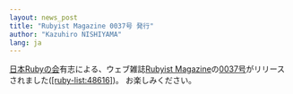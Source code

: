 ```yaml
---
layout: news_post
title: "Rubyist Magazine 0037号 発行"
author: "Kazuhiro NISHIYAMA"
lang: ja
---
```


[日本Rubyの会][1]有志による、ウェブ雑誌[Rubyist
Magazine][2]の[0037号][3]がリリースされました([\[ruby-list:48616\]][4])。 お楽しみください。



[1]: https://github.com/ruby-no-kai/official/wiki
[2]: http://jp.rubyist.net/magazine/
[3]: http://jp.rubyist.net/magazine/?0037
[4]: https://blade.ruby-lang.org/ruby-list/48616
